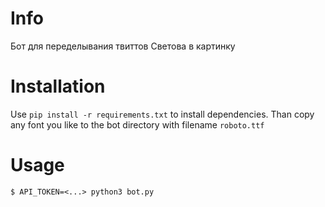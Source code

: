 # Info
Бот для переделывания твиттов Светова в картинку

# Installation
Use `pip install -r requirements.txt` to install dependencies. Than copy any font you like to the bot directory with filename `roboto.ttf`

# Usage
`$ API_TOKEN=<...> python3 bot.py`
